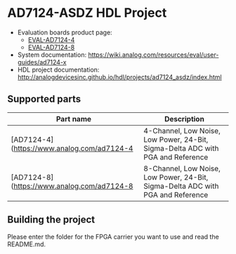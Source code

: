 # AD7124-ASDZ HDL Project

- Evaluation boards product page: 
  - [EVAL-AD7124-4](https://www.analog.com/eval-ad7124-4)
  - [EVAL-AD7124-8](https://www.analog.com/eval-ad7124-8)
- System documentation: https://wiki.analog.com/resources/eval/user-guides/ad7124-x
- HDL project documentation: http://analogdevicesinc.github.io/hdl/projects/ad7124_asdz/index.html

## Supported parts

| Part name                                  | Description                                                  |
|--------------------------------------------|--------------------------------------------------------------|
| [AD7124-4](https://www.analog.com/ad7124-4 | 4-Channel, Low Noise, Low Power, 24-Bit, Sigma-Delta ADC with PGA and Reference |
| [AD7124-8](https://www.analog.com/ad7124-8 | 8-Channel, Low Noise, Low Power, 24-Bit, Sigma-Delta ADC with PGA and Reference |

## Building the project

Please enter the folder for the FPGA carrier you want to use and read the README.md.
